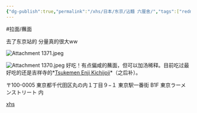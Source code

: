 ```yaml
---
{"dg-publish":true,"permalink":"/xhs/日本/东京/沾麵 六厘舍/","tags":["rednote","东京"],"created":"2024-09-18","updated":"2025-04-04T20:30:51.521+08:00"}
---
```


#拉面/蘸面

去了东京站的 分量真的很大ww

![Attachment 1371.jpeg](/img/user/xhs/%E6%97%A5%E6%9C%AC/%E4%B8%9C%E4%BA%AC/photo/Attachment%201371.jpeg)

![Attachment 1370.jpeg](/img/user/xhs/%E6%97%A5%E6%9C%AC/%E4%B8%9C%E4%BA%AC/photo/Attachment%201370.jpeg)
好吃！有点偏咸的蘸面，但可以加汤稀释。目前吃过最好吃的还是吉祥寺的*[Tsukemen Enji Kichijoji](https://maps.app.goo.gl/ygub5MKixHWUz6es7?g_st=com.google.maps.preview.copy)*（之后补）。

〒100-0005 東京都千代田区丸の内１丁目９−１ 東京駅一番街 B1F 東京ラーメンストリート 内

[xhs](https://www.xiaohongshu.com/explore/66f0505e000000002603c445?xsec_token=ABqW31iXGaeLgX03LCtKxC-lnk3jx74VBd2O2iQyz0byc=&xsec_source=pc_user)
